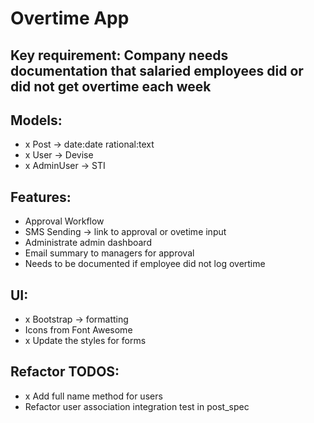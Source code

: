 # Overtime App

## Key requirement: Company needs documentation that salaried employees did or did not get overtime each week

## Models:
- x Post -> date:date rational:text
- x User -> Devise
- x AdminUser -> STI

## Features:
- Approval Workflow
- SMS Sending -> link to approval or ovetime input
- Administrate admin dashboard
- Email summary to managers for approval
- Needs to be documented if employee did not log overtime

## UI:
- x Bootstrap -> formatting
- Icons from Font Awesome
- x Update the styles for forms

## Refactor TODOS:
- x Add full name method for users
- Refactor user association integration test in post_spec